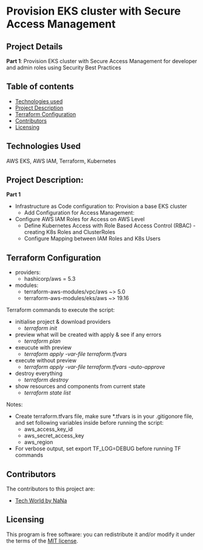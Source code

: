 # Provision EKS cluster with Secure Access Management

## Project Details
**Part 1**: Provision EKS cluster with Secure Access Management for developer and admin roles using Security Best Practices


## Table of contents

- [Technologies used](#Technologies-Used)
- [Project Description](#Project-Description)
- [Terraform Configuration](#Terraform-Configuration)
- [Contributors](#contributors)
- [Licensing](#licensing)

## Technologies Used
AWS EKS, AWS IAM, Terraform, Kubernetes

## Project Description:
**Part 1**
- Infrastructure as Code configuration to: Provision a base EKS cluster
    - Add Configuration for Access Management:
- Configure AWS IAM Roles for Access on AWS Level
    - Define Kubernetes Access with Role Based Access Control (RBAC) - creating K8s Roles and ClusterRoles
    - Configure Mapping between IAM Roles and K8s Users


## Terraform Configuration
- providers:
    - hashicorp/aws = 5.3
- modules:
    - terraform-aws-modules/vpc/aws ~> 5.0
    - terraform-aws-modules/eks/aws ~> 19.16
    
Terraform commands to execute the script:
- initialise project & download providers
    - *terraform init* 
- preview what will be created with apply & see if any errors
    - *terraform plan*
- exeucute with preview
    - *terraform apply -var-file terraform.tfvars*
- execute without preview
    - *terraform apply -var-file terraform.tfvars -auto-approve*
- destroy everything
    - *terraform destroy*
- show resources and components from current state
    - *terraform state list*

Notes: 
- Create terraform.tfvars file, make sure *.tfvars is in your .gitigonore file, and set following variables inside before running the script:
    - aws_access_key_id
    - aws_secret_access_key
    - aws_region
- For verbose output, set export TF_LOG=DEBUG before running TF commands



## Contributors

The contributors to this project are:
- [Tech World by NaNa](https://www.techworld-with-nana.com/devsecops-bootcamp) 

## Licensing

This program is free software: you can redistribute it and/or modify it under the terms of the [MIT license](LICENSE).
